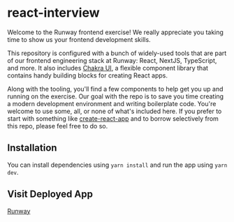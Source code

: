 # react-interview

Welcome to the Runway frontend exercise! We really appreciate you taking time to show us your
frontend development skills.

This repository is configured with a bunch of widely-used tools that are part of our
frontend engineering stack at Runway: React, NextJS, TypeScript, and more. It also includes
[Chakra UI](https://chakra-ui.com/docs/getting-started), a flexible component library that contains
handy building blocks for creating React apps.

Along with the tooling, you'll find a few components to help get you up and running on the
exercise. Our goal with the repo is to save you time creating a modern development
environment and writing boilerplate code. You're welcome to use some,
all, or none of what's included here. If you prefer to start with something like
[create-react-app](https://github.com/facebook/create-react-app) and to
borrow selectively from this repo, please feel free to do so.

## Installation

You can install dependencies using `yarn install` and run the app using `yarn dev`.

## Visit Deployed App

[Runway](https://letanque.github.io/react-interview/pages)
